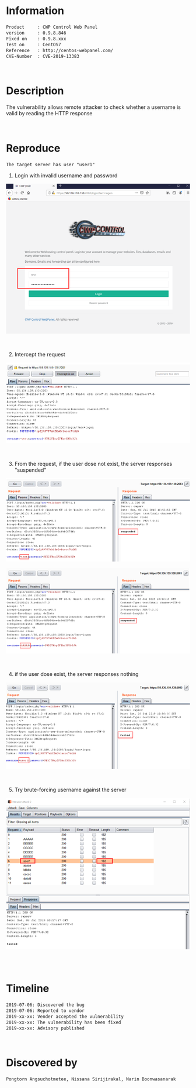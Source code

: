 
# Information
```
Product     : CWP Control Web Panel
version     : 0.9.8.846
Fixed on    : 0.9.8.xxx
Test on     : CentOS7
Reference   : http://centos-webpanel.com/
CVE-Number  : CVE-2019-13383
```

<br>

# Description

The vulnerability allows remote attacker to check whether a username is valid by reading the HTTP response

<br>

# Reproduce

```
The target server has user "user1"
```

1. Login with invalid username and password

<kbd>![](resources/CVE-2019-13383.md/2019-07-08-22-46-27.png)</kbd>

<br>

2. Intercept the request

<kbd>![](resources/CVE-2019-13383.md/2019-07-08-22-46-49.png)</kbd>

<br>

3. From the request, if the user dose not exist, the server responses "suspended"

<kbd>![](resources/CVE-2019-13383.md/2019-07-08-22-48-31.png)</kbd>

<kbd>![](resources/CVE-2019-13383.md/2019-07-08-22-49-11.png)</kbd>

<br>

4. if the user dose exist, the server responses nothing

<kbd>![](resources/CVE-2019-13383.md/2019-07-08-22-50-53.png)</kbd>

<br>

5. Try brute-forcing username against the server

<kbd>![](resources/CVE-2019-13383.md/2019-07-08-22-51-21.png)</kbd>

<br><br>


# Timeline
```
2019-07-06: Discovered the bug
2019-07-06: Reported to vendor
2019-xx-xx: Vender accepted the vulnerability
2019-xx-xx: The vulnerability has been fixed
2019-xx-xx: Advisory published
```

<br>

# Discovered by
```
Pongtorn Angsuchotmetee, Nissana Sirijirakal, Narin Boonwasanarak
```